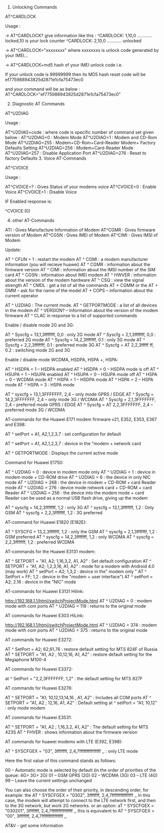 1. Unlocking Commands

AT^CARDLOCK

Usage :

-> AT^CARDLOCK? give information like this :
^CARDLOCK: 1,10,0 ………… locked,10 is your lock counter
^CARDLOCK: 2,10,0 ………… unlocked

-> AT^CARDLOCK="xxxxxxxx"
where xxxxxxxx is unlock code generated by your IMEI…

-> AT^CARDLOCK=md5 hash of your IMEI unlock code
i.e.

If your unlock code is 99999999 then its MD5 hash reset code will be
ef775988943825d2871e1cfa75473ec0

and your command will be as below :
AT^CARDLOCK="ef775988943825d2871e1cfa75473ec0"

2. Diagnostic AT Commands

AT^U2DIAG

Usage :

AT^U2DIAG=code : where code is specific number of command set given below :
AT^U2DIAG=0   : Modem Mode
AT^U2DIAG=1   : Modem and CD-Rom Mode
AT^U2DIAG=255   : Modem+CD-Rom+Card-Reader Modem+ Factory  Defaults Setting
AT^U2DIAG=256   : Modem+Card-Reader Mode
AT^U2DIAG=257   : Disable Application Port
AT^U2DIAG=276    : Reset to factory Defaults
3. Voice AT-Commands

AT^CVOICE

Usage :

AT^CVOICE=? : Gives Status of your modems voice
AT^CVOICE=0 : Enable Voice
AT^CVOICE=1 : Disable Voice

IF Enabled response is: 

^CVOICE:(0)

4. other AT-Commands

ATI : Gives Manufacture Information of Modem
AT^CGMR : Gives firmware version of Modem
AT^CGSN : Gives IMEI of Modem
AT^CIMI : Gives IMSI of Modem

Update:

AT ^ CFUN = 1 : restart the modem
AT ^ CGMI : a modem manufacturer information (you will recieve huawei)
AT ^ CGMR : information about the firmware version
AT ^ CIMI : information about the IMSI number of the SIM card
AT ^ CGSN : information about IMEI modem
AT ^ HWVER : information about the version of the modem hardware
AT ^ CSQ : view the signal strength
AT ^ CMDL : get a list of all the commands AT + CGMM or the AT + GMM – ask for the name of the model AT + COPS – information about the current operator

AT ^ U2DIAG : The current mode.
AT ^ GETPORTMODE : a list of all devices in the modem
AT ^ VERSION? – Information about the version of the modem firmware
AT ^ CLAC in response to a list of supported commands


Enable / disable mode 2G and 3G:

AT ^ Syscfg = 13,1,3fffffff, 0,0 : only 2G mode
AT ^ Syscfg = 2,1,3fffffff, 0,0 : preferred 2G mode
AT ^ Syscfg = 14,2,3fffffff, 0.1 : only 3G mode
AT ^ Syscfg = 2,2,3fffffff, 0.1 : preferred mode 3G
AT ^ Syscfg = AT 2,2,3fffff ff, 0.2 : switching mode 2G and 3G

Enable / disable mode WCDMA, HSDPA, HSPA +, HSPA:

AT ^ HSDPA = 1 – HSDPA enabled
AT ^ HSDPA = 0 – HSDPA mode is off
AT ^ HSUPA = 1 – HSUPA enabled
AT ^ HSUPA = 0 – HSUPA mode off AT ^ HSPA = 0 – WCDMA mode
AT ^ HSPA = 1 – HSDPA mode
AT ^ HSPA = 2 – HSPA mode
AT ^ HSPA = 3 : HSPA mode

AT ^ syscfg = 13,1,3FFFFFFF, 2,4 – only mode GPRS / EDGE
AT ^ Syscfg = 14,2,3FFFFFFF, 2,4 – only mode 3G / WCDMA
AT ^ Syscfg = 2,1,3FFFFFFF, 2,4 – preferred mode GPRS / EDGE
AT ^ Syscfg = AT 2,2,3FFFFFFF, 2,4 – preferred mode 3G / WCDMA


AT-commands for the Huawei E171 modem firmware v21, E352, E353, E367 and E398:

AT ^ setPort = A1, A2,1,2,3,7 : set configuration for default

AT ^ setPort = A1, A2,1,2,3,7 : device in the "modem + network card

AT ^ GETPORTMODE : Displays the current active mode

Command for Huawei E1750:

AT ^ U2DIAG = 0 : device in modem mode only
AT ^ U2DIAG = 1 : device in modem mode + CD-ROM drive
AT ^ U2DIAG = 6 : the device in only NIC mode
AT ^ U2DIAG = 268 : the device in modem + CD-ROM + card Reader mode
AT ^ U2DIAG = 276 : device mode network card + CD-ROM + card Reader
AT ^ U2DIAG = 256 : the device into the modem mode + card Reader can be used as a normal USB flash drive, giving up the modem

AT ^ syscfg = 14,2,3fffffff, 1,2 : only 3G
AT ^ syscfg = 13,1,3fffffff, 1,2 : Only GSM
AT ^ syscfg = 2,2,3fffffff, 1,2 : 3G preferred

AT-command for Huawei E1820 (E182E):

AT ^ SYSCFG = 13,2,3fffffff, 1,2 : only the GSM
AT ^ syscfg = 2,1,3fffffff, 1,2 : GSM preferred
AT ^ syscfg = 14,2,3fffffff, 1,2 : only WCDMA
AT ^ syscfg = 2,2,3fffffff, 1,2 : preferred WCDMA

AT-commands for the Huawei E3131 modem:

AT ^ SETPORT = "A1, A2; 1,16,3,2, A1, A2" : Set default configuration
AT ^ SETPORT = "A1, A2; 1,2,3,16, A1, A2" : mode for a modem with Android 4.0 (may work)
AT ^ setPort = A2; 1,3,2 : device in the" modem only "
AT ^ SetPort = FF; 1,2 : device in the "modem + user interface")
AT ^ setPort = A2; 2.16 : device in the "NIC" mode

AT-commands for Huawei E3131 Hilink:

http://192.168.1.1/html/switchProjectMode.html
AT ^ U2DIAG = 0 : modem mode with com ports
AT ^ U2DIAG = 119 : returns to the original mode

AT commands for Huawei E303 HiLink:

http://192.168.1.1/html/switchProjectMode.html
AT ^ U2DIAG = 374 : modem mode with com ports
AT ^ U2DIAG = 375 : returns to the original mode

AT commands for Huawei E3272:

AT ^ SetPort = A2; 62,61,76 : restore default setting for MTS 824F of Russia
AT ^ SETPORT = "A1, A2 ; 10,12,16, A1, A2" : restore default setting for the Megaphone M100-4

AT commands for Huawei E3372:

at ^ SetPort = "2,2,3FFFFFFF, 1,2" : the default setting for MTS 827F

AT commands for Huawei E3276:

AT ^ SETPORT = "A1; 10,12,13,14,16 , A1, A2" : Includes all COM ports
AT ^ SETPORT = "A1, A2 ; 12,16, A1, A2" : Default setting
at ^ setPort = "A1; 10,12" : only mode modem

AT commands for Huawei E3531:

AT ^ SETPORT = "A1, A2 ; 1,16,3,2, A1, A2" : The default setting for MTS 423S
AT ^ FHVER : shows information about the firmware version

AT commands for huawei modems with LTE (E392, E398):

AT ^ SYSCFGEX = "03", 3fffffff, 2,4,7fffffffffffffff ,, : only LTE mode

Here the first value of this command stands as follows:

00 – Automatic mode is selected by default (in the order of priorities of the queue: 4G> 3G> 2G)
01 – GSM GPRS (2G)
02 – WCDMA (3G)
03 – LTE (4G)
99 – Leave the current settings unchanged

You can also choose the order of their priority, in descending order, for example: the AT ^ SYSCFGEX = "0302", 3fffffff, 2,4,7fffffffffffffff ,, In this case, the modem will attempt to connect to the LTE network first, and then to the 3G network, but work 2G networks. or an option: aT ^ SYSCFGEX = "030201", 3fffffff, 2,4,7fffffffffffffff ,, this is equivalent to AT ^ SYSCFGEX = "00", 3fffffff, 2,4,7fffffffffffffff ,, 


AT&V - get some information
